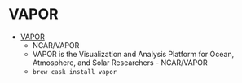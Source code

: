 # VAPOR
- [VAPOR](https://github.com/NCAR/VAPOR)
  -  NCAR/VAPOR
  - VAPOR is the Visualization and Analysis Platform for Ocean, Atmosphere, and Solar Researchers - NCAR/VAPOR
  - `brew cask install vapor`
